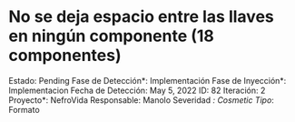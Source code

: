 # No se deja espacio entre las llaves en ningún componente (18 componentes)

Estado: Pending
Fase de Detección*: Implementación
Fase de Inyección*: Implementacion
Fecha de Detección: May 5, 2022
ID: 82
Iteración: 2
Proyecto*: NefroVida
Responsable: Manolo
Severidad *: Cosmetic
Tipo*: Formato